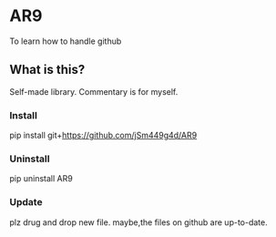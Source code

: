 # AR9
To learn how to handle github

## What is this? 
Self-made library.
Commentary is for myself.

### Install
pip install git+https://github.com/jSm449g4d/AR9
### Uninstall
pip uninstall AR9
### Update
plz drug and drop new file.
maybe,the files on github are up-to-date.
